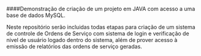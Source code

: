 ####Demonstração de criação de um projeto em JAVA com acesso a uma base de dados MySQL.

Neste repositório serão incluidas todas etapas para criação de um sistema de controle de Ordens de Serviço com sistema de login e verificação de nivel de usuário logado dentro do sistema, além de prover acesso  à emissão de relatórios
das ordens de serviço geradas.

